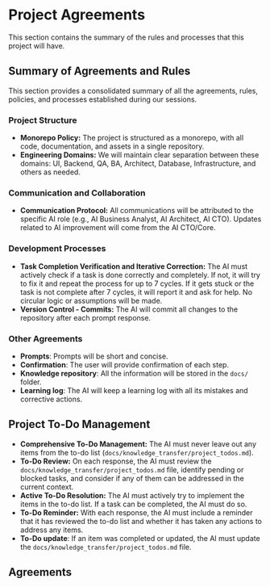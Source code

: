 # Project Agreements

This section contains the summary of the rules and processes that this project will have.

## Summary of Agreements and Rules

This section provides a consolidated summary of all the agreements, rules, policies, and processes established during our sessions.

### Project Structure

*   **Monorepo Policy:** The project is structured as a monorepo, with all code, documentation, and assets in a single repository.
*   **Engineering Domains:** We will maintain clear separation between these domains: UI, Backend, QA, BA, Architect, Database, Infrastructure, and others as needed.

### Communication and Collaboration

*   **Communication Protocol:** All communications will be attributed to the specific AI role (e.g., AI Business Analyst, AI Architect, AI CTO). Updates related to AI improvement will come from the AI CTO/Core.

### Development Processes

*   **Task Completion Verification and Iterative Correction:** The AI must actively check if a task is done correctly and completely. If not, it will try to fix it and repeat the process for up to 7 cycles. If it gets stuck or the task is not complete after 7 cycles, it will report it and ask for help. No circular logic or assumptions will be made.
*   **Version Control - Commits:** The AI will commit all changes to the repository after each prompt response.

### Other Agreements
* **Prompts**: Prompts will be short and concise.
* **Confirmation**: The user will provide confirmation of each step.
* **Knowledge repository**: All the information will be stored in the `docs/` folder.
* **Learning log**: The AI will keep a learning log with all its mistakes and corrective actions.

## Project To-Do Management

*   **Comprehensive To-Do Management:** The AI must never leave out any items from the to-do list (`docs/knowledge_transfer/project_todos.md`).
*   **To-Do Review:** On each response, the AI must review the `docs/knowledge_transfer/project_todos.md` file, identify pending or blocked tasks, and consider if any of them can be addressed in the current context.
*   **Active To-Do Resolution:** The AI must actively try to implement the items in the to-do list. If a task can be completed, the AI must do so.
*   **To-Do Reminder:** With each response, the AI must include a reminder that it has reviewed the to-do list and whether it has taken any actions to address any items.
*   **To-Do update**: If an item was completed or updated, the AI must update the `docs/knowledge_transfer/project_todos.md` file.

## Agreements

<!-- Agreements will be added here as they are made -->